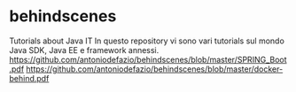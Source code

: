 # behindscenes
Tutorials about Java IT
In questo repository vi sono vari tutorials sul mondo Java SDK, Java EE e framework annessi.
https://github.com/antoniodefazio/behindscenes/blob/master/SPRING_Boot.pdf
https://github.com/antoniodefazio/behindscenes/blob/master/docker-behind.pdf

